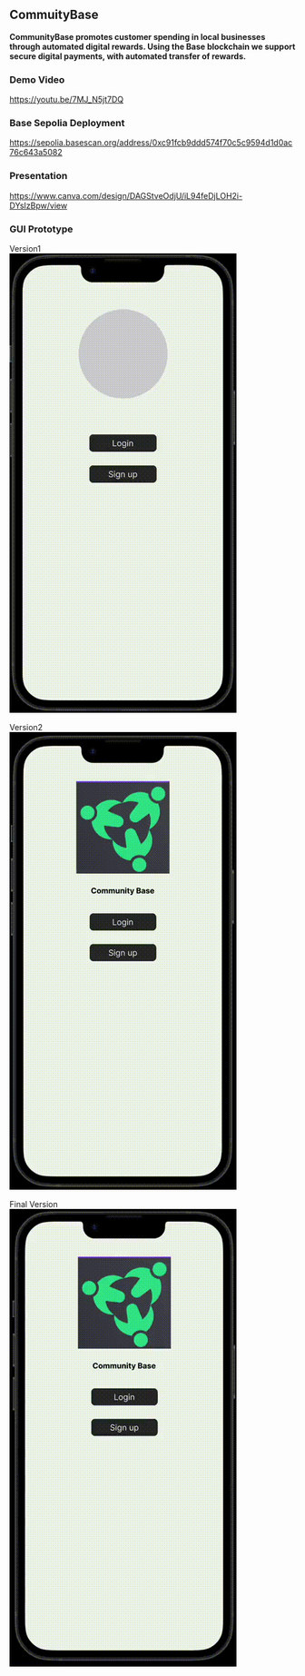 ## CommuityBase

**CommunityBase promotes customer spending in local businesses through automated digital rewards. Using the Base blockchain we support secure digital payments, with automated transfer of rewards.**


### Demo Video

https://youtu.be/7MJ_N5jt7DQ

### Base Sepolia Deployment

https://sepolia.basescan.org/address/0xc91fcb9ddd574f70c5c9594d1d0ac76c643a5082

### Presentation

https://www.canva.com/design/DAGStveOdjU/iL94feDjLOH2i-DYsIzBpw/view


### GUI Prototype
Version1 </br>
![](https://github.com/jpw993/community-base/blob/main/Demo1.gif)

Version2 </br>
![](https://github.com/jpw993/community-base/blob/main/DemoVer2.gif)

Final Version </br>
![](https://github.com/jpw993/community-base/blob/main/DemoVer3.gif)
